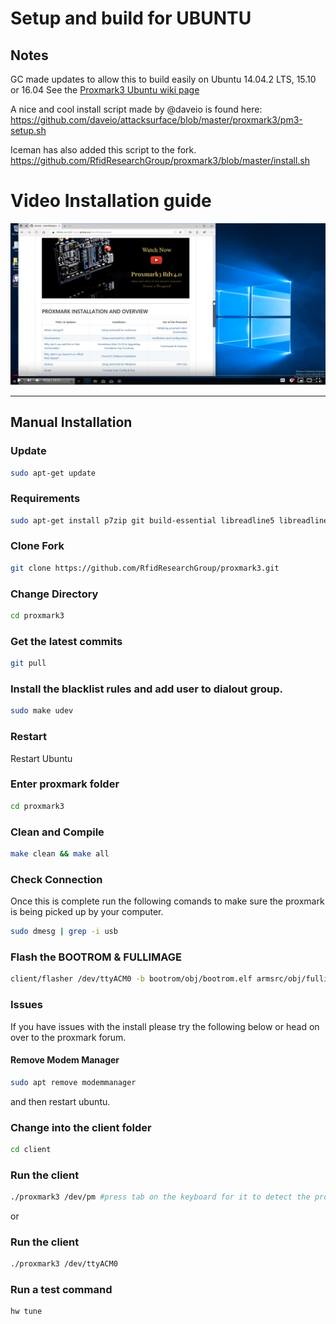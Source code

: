 # Setup and build for UBUNTU
## Notes
GC made updates to allow this to build easily on Ubuntu 14.04.2 LTS, 15.10 or 16.04
See the [Proxmark3 Ubuntu wiki page](https://github.com/Proxmark/proxmark3/wiki/Ubuntu%20Linux)

A nice and cool install script made by @daveio is found here: 
https://github.com/daveio/attacksurface/blob/master/proxmark3/pm3-setup.sh

Iceman has also added this script to the fork.
https://github.com/RfidResearchGroup/proxmark3/blob/master/install.sh

# Video Installation guide
[![ParrotOS Installation tutorial](https://github.com/5w0rdfish/Proxmark3-RDV4-ParrotOS/blob/master/screenshot-www.youtube.com-2019.03.17-20-44-33.png)](https://youtu.be/DThmkH8CdMo "Ubuntu Installation Tutorial")

---
## Manual Installation
### Update

```sh
sudo apt-get update
```
### Requirements

```sh
sudo apt-get install p7zip git build-essential libreadline5 libreadline-dev libusb-0.1-4 libusb-dev libqt4-dev perl pkg-config wget libncurses5-dev gcc-arm-none-eabi libpcsclite-dev
```

### Clone Fork 

```sh
git clone https://github.com/RfidResearchGroup/proxmark3.git
```
### Change Directory

```sh
cd proxmark3
```

### Get the latest commits

```sh
git pull
```

### Install the blacklist rules and add user to dialout group. 

```sh
sudo make udev
```

### Restart
Restart Ubuntu

### Enter proxmark folder
```sh
cd proxmark3
```
### Clean and Compile
```sh
make clean && make all
```
### Check Connection
Once this is complete run the following comands to make sure the proxmark is being picked up by your computer. 

```sh
sudo dmesg | grep -i usb
```

### Flash the BOOTROM & FULLIMAGE
 ```sh
 client/flasher /dev/ttyACM0 -b bootrom/obj/bootrom.elf armsrc/obj/fullimage.elf
```

### Issues 
If you have issues with the install please try the following below or head on over to the proxmark forum.
#### Remove Modem Manager

```sh
sudo apt remove modemmanager
```
and then restart ubuntu.

### Change into the client folder
```sh
cd client
```
	
### Run the client
 ``` sh 
./proxmark3 /dev/pm #press tab on the keyboard for it to detect the proxmark
```
or  

### Run the client 
 ```sh
./proxmark3 /dev/ttyACM0
```
 
### Run a test command
 ```sh
hw tune
```
